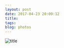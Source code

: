 ```yaml
---
layout: post
date: 2017-04-23 20:09:12
title: 
tags:
blog: photos
---
```


![title](/assets/photoblog/curry-shop.jpg)